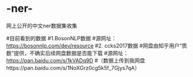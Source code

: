 # -ner-
网上公开的中文ner数据集收集


#目前看到的数据
#1.BosonNLP数据
#源网址： https://bosonnlp.com/dev/resource
#2. ccks2017数据
#网盘由知乎用户“质数”提供，不确实后续网盘数据是否能下载
#源网址：https://pan.baidu.com/s/1kVADq9D
#（数据上传到我网盘https://pan.baidu.com/s/1NoXGrz0cg5k5f_7Gjys7qA）

